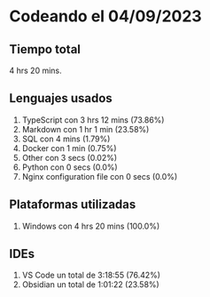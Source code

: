 # Codeando el 04/09/2023

## Tiempo total
4 hrs 20 mins.

## Lenguajes usados
1. TypeScript con 3 hrs 12 mins (73.86%)
1. Markdown con 1 hr 1 min (23.58%)
1. SQL con 4 mins (1.79%)
1. Docker con 1 min (0.75%)
1. Other con 3 secs (0.02%)
1. Python con 0 secs (0.0%)
1. Nginx configuration file con 0 secs (0.0%)

## Plataformas utilizadas
1. Windows con 4 hrs 20 mins (100.0%)

## IDEs
1. VS Code un total de 3:18:55 (76.42%)
1. Obsidian un total de 1:01:22 (23.58%)
